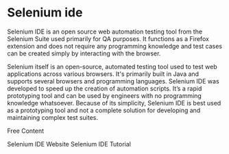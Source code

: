 # Selenium ide

Selenium IDE is an open source web automation testing tool from the Selenium Suite used primarily for QA purposes. It functions as a Firefox extension and does not require any programming knowledge and test cases can be created simply by interacting with the browser. 

Selenium itself is an open-source, automated testing tool used to test web applications across various browsers. It's primarily built in Java and supports several browsers and programming languages. Selenium IDE was developed to speed up the creation of automation scripts. It’s a rapid prototyping tool and can be used by engineers with no programming knowledge whatsoever. Because of its simplicity, Selenium IDE is best used as a prototyping tool and not a complete solution for developing and maintaining complex test suites.

<ResourceGroupTitle>Free Content</ResourceGroupTitle>
<!-- blue color scheme for the official websites and documentation -->
<BadgeLink colorScheme='blue' badgeText='Official Website' href='https://www.selenium.dev/selenium-ide/'>Selenium IDE Website</BadgeLink>
<BadgeLink colorScheme='yellow' badgeText='Read' href='https://www.softwaretestinghelp.com/selenium-ide-script-selenium-tutorial-3/'>Selenium IDE Tutorial</BadgeLink>
